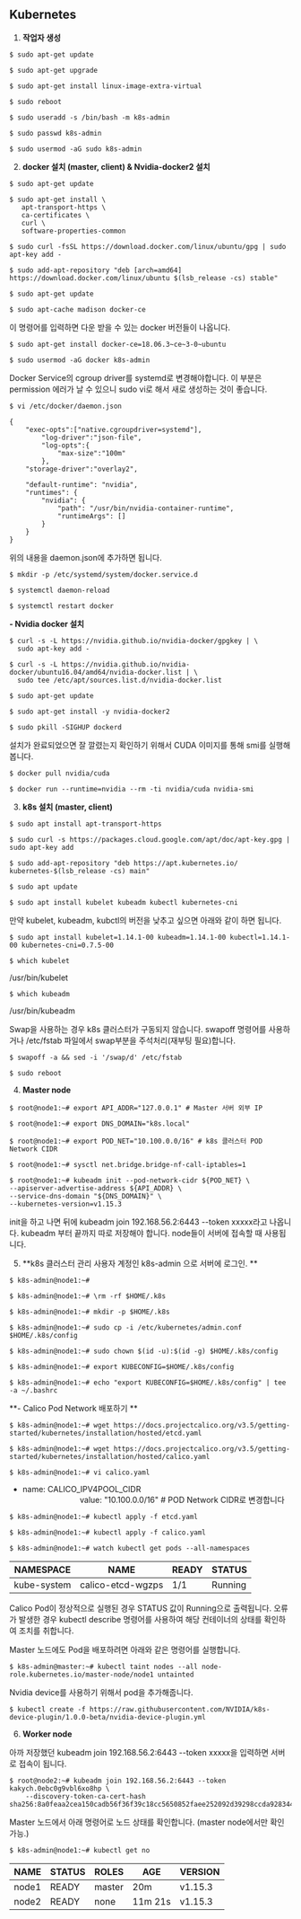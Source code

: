 ## Kubernetes


1. **작업자 생성**
```
$ sudo apt-get update
```
```
$ sudo apt-get upgrade
```
```
$ sudo apt-get install linux-image-extra-virtual
```
```
$ sudo reboot
```
```
$ sudo useradd -s /bin/bash -m k8s-admin
```
```
$ sudo passwd k8s-admin
```
```
$ sudo usermod -aG sudo k8s-admin
```
2. **docker 설치 (master, client) & Nvidia-docker2  설치**

```
$ sudo apt-get update
```
```
$ sudo apt-get install \
   apt-transport-https \
   ca-certificates \
   curl \
   software-properties-common
```
```
$ sudo curl -fsSL https://download.docker.com/linux/ubuntu/gpg | sudo apt-key add -
```
```
$ sudo add-apt-repository "deb [arch=amd64] https://download.docker.com/linux/ubuntu $(lsb_release -cs) stable"
```
```
$ sudo apt-get update
```
```
$ sudo apt-cache madison docker-ce
```

  이 명령어를 입력하면 다운 받을 수 있는 docker 버전들이 나옵니다.

  ```
$ sudo apt-get install docker-ce=18.06.3~ce~3-0~ubuntu
```
```
$ sudo usermod -aG docker k8s-admin
```

  Docker Service의 cgroup driver를 systemd로 변경해야합니다.
이 부분은 permission 에러가 날 수 있으니 sudo vi로 해서 새로 생성하는 것이 좋습니다.

  ```
$ vi /etc/docker/daemon.json
  ```
```
{
    "exec-opts":["native.cgroupdriver=systemd"],
        "log-driver":"json-file",
        "log-opts":{
            "max-size":"100m"
        },
    "storage-driver":"overlay2",

    "default-runtime": "nvidia",
    "runtimes": {
        "nvidia": {
            "path": "/usr/bin/nvidia-container-runtime",
            "runtimeArgs": []
        }
    }
}
```

  위의 내용을 daemon.json에 추가하면 됩니다.

  ```
$ mkdir -p /etc/systemd/system/docker.service.d
```
  ```
$ systemctl daemon-reload
  ```
```
$ systemctl restart docker
```
**- Nvidia docker 설치**
```
$ curl -s -L https://nvidia.github.io/nvidia-docker/gpgkey | \
  sudo apt-key add -
```
```
$ curl -s -L https://nvidia.github.io/nvidia-docker/ubuntu16.04/amd64/nvidia-docker.list | \
  sudo tee /etc/apt/sources.list.d/nvidia-docker.list
```
```
$ sudo apt-get update
```
```
$ sudo apt-get install -y nvidia-docker2
```
```
$ sudo pkill -SIGHUP dockerd
```
설치가 완료되었으면 잘 깔렸는지 확인하기 위해서 CUDA 이미지를 통해 smi를 실행해봅니다.
```
$ docker pull nvidia/cuda
```
```
$ docker run --runtime=nvidia --rm -ti nvidia/cuda nvidia-smi
```
3. **k8s 설치 (master, client)**
```
$ sudo apt install apt-transport-https 
```
```
$ sudo curl -s https://packages.cloud.google.com/apt/doc/apt-key.gpg | sudo apt-key add
```
```
$ sudo add-apt-repository "deb https://apt.kubernetes.io/ kubernetes-$(lsb_release -cs) main" 
```
```
$ sudo apt update
```
```
$ sudo apt install kubelet kubeadm kubectl kubernetes-cni
```
  만약 kubelet, kubeadm, kubctl의 버전을 낮추고 싶으면 아래와 같이 하면 됩니다.

  ```
$ sudo apt install kubelet=1.14.1-00 kubeadm=1.14.1-00 kubectl=1.14.1-00 kubernetes-cni=0.7.5-00
```

  ```
$ which kubelet
``` 
  /usr/bin/kubelet
```
$ which kubeadm
``` 
/usr/bin/kubeadm

  Swap을 사용하는 경우 k8s 클러스터가 구동되지 않습니다.
swapoff 명령어를 사용하거나 /etc/fstab 파일에서 swap부분을 주석처리(재부팅 필요)합니다.

  ```
$ swapoff -a && sed -i '/swap/d' /etc/fstab
```
```
$ sudo reboot
```

4. **Master node**

```
$ root@node1:~# export API_ADDR="127.0.0.1" # Master 서버 외부 IP
```
```
$ root@node1:~# export DNS_DOMAIN="k8s.local"
```
```
$ root@node1:~# export POD_NET="10.100.0.0/16" # k8s 클러스터 POD Network CIDR
```
```
$ root@node1:~# sysctl net.bridge.bridge-nf-call-iptables=1
```
```
$ root@node1:~# kubeadm init --pod-network-cidr ${POD_NET} \
--apiserver-advertise-address ${API_ADDR} \
--service-dns-domain "${DNS_DOMAIN}" \
--kubernetes-version=v1.15.3
```

  init을 하고 나면 뒤에 kubeadm join 192.168.56.2:6443 --token xxxxx라고 나옵니다.
kubeadm 부터 끝까지 따로 저장해야 합니다. node들이 서버에 접속할 때 사용됩니다.

5. **k8s 클러스터 관리 사용자 계정인 k8s-admin 으로 서버에 로그인. **

 ```
$ k8s-admin@node1:~#
```
```
$ k8s-admin@node1:~# \rm -rf $HOME/.k8s
```
```
$ k8s-admin@node1:~# mkdir -p $HOME/.k8s
```
```
$ k8s-admin@node1:~# sudo cp -i /etc/kubernetes/admin.conf $HOME/.k8s/config
```
```
$ k8s-admin@node1:~# sudo chown $(id -u):$(id -g) $HOME/.k8s/config
```
```
$ k8s-admin@node1:~# export KUBECONFIG=$HOME/.k8s/config
```
```
$ k8s-admin@node1:~# echo "export KUBECONFIG=$HOME/.k8s/config" | tee -a ~/.bashrc
```
**- Calico Pod Network 배포하기 **
```
$ k8s-admin@node1:~# wget https://docs.projectcalico.org/v3.5/getting-started/kubernetes/installation/hosted/etcd.yaml
```
```
$ k8s-admin@node1:~# wget https://docs.projectcalico.org/v3.5/getting-started/kubernetes/installation/hosted/calico.yaml
```
```
$ k8s-admin@node1:~# vi calico.yaml
```
 - name: CALICO_IPV4POOL_CIDR <br>
    　　　　　　　 value: "10.100.0.0/16" # POD Network CIDR로 변경합니다
              
 ```
$ k8s-admin@node1:~# kubectl apply -f etcd.yaml
```
```
$ k8s-admin@node1:~# kubectl apply -f calico.yaml
```
```
$ k8s-admin@node1:~# watch kubectl get pods --all-namespaces
```

 | NAMESPACE | NAME | READY | STATUS |
|--------|--------|--------|--------|
|kube-system |calico-etcd-wgzps| 1/1 | Running |

 Calico Pod이 정상적으로 실행된 경우 STATUS 값이 Running으로 출력됩니다. 오류가 발생한 경우 kubectl describe 명령어를 사용하여 해당 컨테이너의 상태를 확인하여 조치를 취합니다.

 Master 노드에도 Pod을 배포하려면 아래와 같은 명령어를 실행합니다.

 ```
$ k8s-admin@master:~# kubectl taint nodes --all node-role.kubernetes.io/master-node/node1 untainted
```
Nvidia device를 사용하기 위해서 pod을 추가해줍니다.
```
$ kubectl create -f https://raw.githubusercontent.com/NVIDIA/k8s-device-plugin/1.0.0-beta/nvidia-device-plugin.yml
```
6. **Worker node**

 아까 저장했던  kubeadm join 192.168.56.2:6443 --token xxxxx을 입력하면 서버로 접속이 됩니다.
```
$ root@node2:~# kubeadm join 192.168.56.2:6443 --token kakych.0ebc0g9vbl6xo8hp \
    --discovery-token-ca-cert-hash sha256:8a0feaa2cea150cadb56f36f39c18cc5650852faee252092d39298ccda928344
```

 Master 노드에서 아래 명령어로 노드 상태를 확인합니다. (master node에서만 확인가능.)

 ```
$ k8s-admin@node1:~# kubectl get no
```

 | NAME | STATUS | ROLES | AGE | VERSION |
|--------|--------|--------|--------|--------|
|node1|READY| master | 20m | v1.15.3 |
|node2|READY| none | 11m 21s | v1.15.3 |



